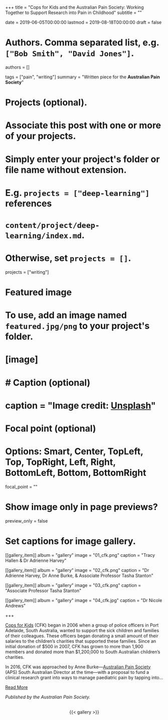 +++
title = "Cops for Kids and the Australian Pain Society: Working Together to Support Research into Pain in Childhood"
subtitle = ""

date = 2019-06-05T00:00:00
lastmod = 2019-08-18T00:00:00
draft = false

# Authors. Comma separated list, e.g. `["Bob Smith", "David Jones"]`.
authors = []

tags = ["pain", "writing"]
summary = "Written piece for the **Australian Pain Society**"

# Projects (optional).
#   Associate this post with one or more of your projects.
#   Simply enter your project's folder or file name without extension.
#   E.g. `projects = ["deep-learning"]` references 
#   `content/project/deep-learning/index.md`.
#   Otherwise, set `projects = []`.
projects = ["writing"]

# Featured image
# To use, add an image named `featured.jpg/png` to your project's folder. 
# [image]
#   # Caption (optional)
#   caption = "Image credit: [**Unsplash**](https://unsplash.com/photos/CpkOjOcXdUY)"

  # Focal point (optional)
  # Options: Smart, Center, TopLeft, Top, TopRight, Left, Right, BottomLeft, Bottom, BottomRight
  focal_point = ""

  # Show image only in page previews?
  preview_only = false

# Set captions for image gallery.

[[gallery_item]]
album = "gallery"
image = "01_cfk.png"
caption = "Tracy Hallen & Dr Adrienne Harvey"

[[gallery_item]]
album = "gallery"
image = "02_cfk.png"
caption = "Dr Adrienne Harvey, Dr Anne Burke, & Associate Professor Tasha Stanton"

[[gallery_item]]
album = "gallery"
image = "03_cfk.png"
caption = "Associate Professor Tasha Stanton"

[[gallery_item]]
album = "gallery"
image = "04_cfk.jpg"
caption = "Dr Nicole Andrews"

+++

[Cops for Kids](https://www.copsforkids.org.au/) (CFK) began in 2006 when a group of police officers in Port Adelaide, South Australia, wanted to support the sick children and families of their colleagues. These officers began donating a small amount of their salaries to the children’s charities that supported these families. Since an initial donation of $500 in 2007, CFK has grown to more than 1,900 members and donated more than $1,200,000 to South Australian children’s charities.

In 2016, CFK was approached by Anne Burke—[Australian Pain Society](https://www.apsoc.org.au/Home) (APS) South Australian Director at the time—with a proposal to fund a clinical research grant into ways to manage paediatric pain by tapping into... 

[Read More](/files/cfksummary.pdf)

*Published by the Australian Pain Society.*

<br/>
<center>
{{< gallery >}}
</center>
